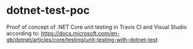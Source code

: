 # dotnet-test-poc
Proof of concept of .NET Core unit testing in Travis CI and Visual Studio according to: https://docs.microsoft.com/en-gb/dotnet/articles/core/testing/unit-testing-with-dotnet-test
